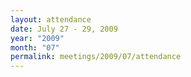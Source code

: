 ```yaml
---
layout: attendance
date: July 27 - 29, 2009
year: "2009"
month: "07"
permalink: meetings/2009/07/attendance
---
```

